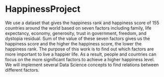 # HappinessProject
We use a dataset that gives the happiness rank and happiness score of 155 countries around the world based on seven factors 
including family, life expectancy, economy, generosity, trust in government, freedom, and dystopia residual. 
Sum of the value of these seven factors gives us the happiness score and the higher the happiness score, the lower the 
happiness rank. The purpose of this work is to find out which factors are more important to live a happier life. As a result, 
people and countries can focus on the more significant factors to achieve a higher happiness level. We will implement several 
Data Science concepts to find relations between different factors.
